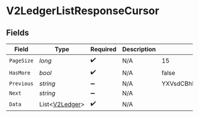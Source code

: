 # V2LedgerListResponseCursor


## Fields

| Field                                                 | Type                                                  | Required                                              | Description                                           | Example                                               |
| ----------------------------------------------------- | ----------------------------------------------------- | ----------------------------------------------------- | ----------------------------------------------------- | ----------------------------------------------------- |
| `PageSize`                                            | *long*                                                | :heavy_check_mark:                                    | N/A                                                   | 15                                                    |
| `HasMore`                                             | *bool*                                                | :heavy_check_mark:                                    | N/A                                                   | false                                                 |
| `Previous`                                            | *string*                                              | :heavy_minus_sign:                                    | N/A                                                   | YXVsdCBhbmQgYSBtYXhpbXVtIG1heF9yZXN1bHRzLol=          |
| `Next`                                                | *string*                                              | :heavy_minus_sign:                                    | N/A                                                   |                                                       |
| `Data`                                                | List<[V2Ledger](../../Models/Components/V2Ledger.md)> | :heavy_check_mark:                                    | N/A                                                   |                                                       |
